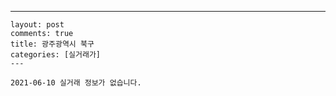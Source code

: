 ---
    layout: post
    comments: true
    title: 광주광역시 북구
    categories: [실거래가]
    ---

    2021-06-10 실거래 정보가 없습니다.

    